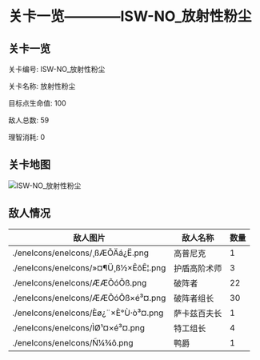 # 关卡一览————ISW-NO_放射性粉尘


## 关卡一览

关卡编号: ISW-NO_放射性粉尘

关卡名称: 放射性粉尘

目标点生命值: 100

敌人总数: 59

理智消耗: 0


## 关卡地图
![ISW-NO_放射性粉尘](./oprMap/ISW-NO_放射性粉尘.png)

## 敌人情况

| 敌人图片 | 敌人名称 | 数量  |
|---------|-----|-----|
| ./eneIcons/eneIcons/¸ßÆÕÄá¿Ë.png| 高普尼克  |   1  |
| ./eneIcons/eneIcons/»¤¶Ü¸ß½×ÊõÊ¦.png| 护盾高阶术师  |   3  |
| ./eneIcons/eneIcons/ÆÆÕóÕß.png| 破阵者  |   22  |
| ./eneIcons/eneIcons/ÆÆÕóÕß×é³¤.png| 破阵者组长  |   30  |
| ./eneIcons/eneIcons/Èø¿¨×È°Ù·ò³¤.png| 萨卡兹百夫长  |   1  |
| ./eneIcons/eneIcons/ÌØ¹¤×é³¤.png| 特工组长  |   4  |
| ./eneIcons/eneIcons/Ñ¼¾ô.png| 鸭爵  |   1  |
